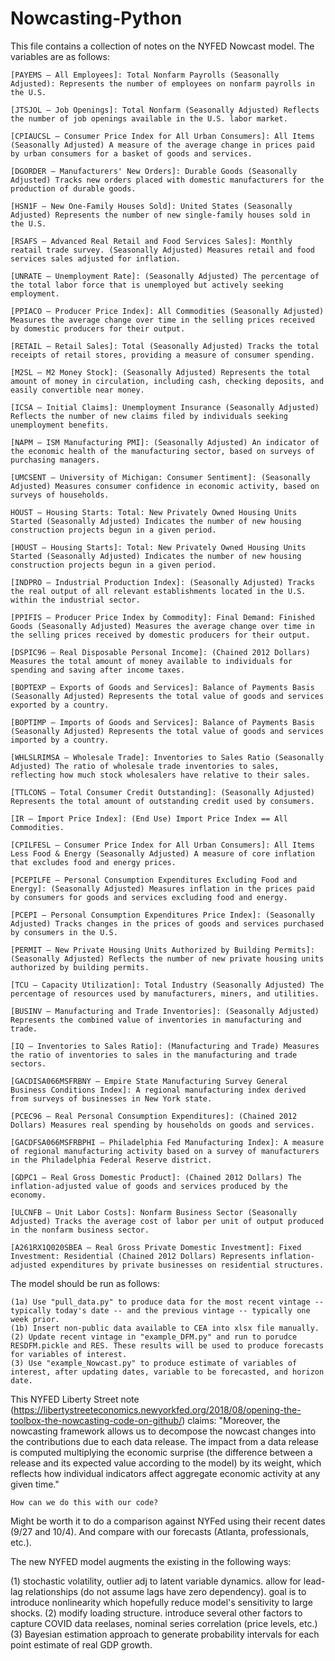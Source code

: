 # Nowcasting-Python

This file contains a collection of notes on the NYFED Nowcast model. The variables are as follows:

    [PAYEMS – All Employees]: Total Nonfarm Payrolls (Seasonally Adjusted): Represents the number of employees on nonfarm payrolls in the U.S.

    [JTSJOL – Job Openings]: Total Nonfarm (Seasonally Adjusted) Reflects the number of job openings available in the U.S. labor market.
    
    [CPIAUCSL – Consumer Price Index for All Urban Consumers]: All Items (Seasonally Adjusted) A measure of the average change in prices paid by urban consumers for a basket of goods and services.
    
    [DGORDER – Manufacturers' New Orders]: Durable Goods (Seasonally Adjusted) Tracks new orders placed with domestic manufacturers for the production of durable goods.
    
    [HSN1F – New One-Family Houses Sold]: United States (Seasonally Adjusted) Represents the number of new single-family houses sold in the U.S.
    
    [RSAFS – Advanced Real Retail and Food Services Sales]: Monthly reatail trade survey. (Seasonally Adjusted) Measures retail and food services sales adjusted for inflation.
    
    [UNRATE – Unemployment Rate]: (Seasonally Adjusted) The percentage of the total labor force that is unemployed but actively seeking employment.
    
    [PPIACO – Producer Price Index]: All Commodities (Seasonally Adjusted) Measures the average change over time in the selling prices received by domestic producers for their output.
    
    [RETAIL – Retail Sales]: Total (Seasonally Adjusted) Tracks the total receipts of retail stores, providing a measure of consumer spending.
    
    [M2SL – M2 Money Stock]: (Seasonally Adjusted) Represents the total amount of money in circulation, including cash, checking deposits, and easily convertible near money.
    
    [ICSA – Initial Claims]: Unemployment Insurance (Seasonally Adjusted) Reflects the number of new claims filed by individuals seeking unemployment benefits.
    
    [NAPM – ISM Manufacturing PMI]: (Seasonally Adjusted) An indicator of the economic health of the manufacturing sector, based on surveys of purchasing managers.
    
    [UMCSENT – University of Michigan: Consumer Sentiment]: (Seasonally Adjusted) Measures consumer confidence in economic activity, based on surveys of households.
    
    HOUST – Housing Starts: Total: New Privately Owned Housing Units Started (Seasonally Adjusted) Indicates the number of new housing construction projects begun in a given period.
    
    [HOUST – Housing Starts]: Total: New Privately Owned Housing Units Started (Seasonally Adjusted) Indicates the number of new housing construction projects begun in a given period.
    
    [INDPRO – Industrial Production Index]: (Seasonally Adjusted) Tracks the real output of all relevant establishments located in the U.S. within the industrial sector.
    
    [PPIFIS – Producer Price Index by Commodity]: Final Demand: Finished Goods (Seasonally Adjusted) Measures the average change over time in the selling prices received by domestic producers for their output.

    [DSPIC96 – Real Disposable Personal Income]: (Chained 2012 Dollars) Measures the total amount of money available to individuals for spending and saving after income taxes.
    
    [BOPTEXP – Exports of Goods and Services]: Balance of Payments Basis (Seasonally Adjusted) Represents the total value of goods and services exported by a country.
    
    [BOPTIMP – Imports of Goods and Services]: Balance of Payments Basis (Seasonally Adjusted) Represents the total value of goods and services imported by a country.
    
    [WHLSLRIMSA – Wholesale Trade]: Inventories to Sales Ratio (Seasonally Adjusted) The ratio of wholesale trade inventories to sales, reflecting how much stock wholesalers have relative to their sales.

    [TTLCONS – Total Consumer Credit Outstanding]: (Seasonally Adjusted) Represents the total amount of outstanding credit used by consumers.
    
    [IR – Import Price Index]: (End Use) Import Price Index == All Commodities.

    [CPILFESL – Consumer Price Index for All Urban Consumers]: All Items Less Food & Energy (Seasonally Adjusted) A measure of core inflation that excludes food and energy prices.
    
    [PCEPILFE – Personal Consumption Expenditures Excluding Food and Energy]: (Seasonally Adjusted) Measures inflation in the prices paid by consumers for goods and services excluding food and energy.

    [PCEPI – Personal Consumption Expenditures Price Index]: (Seasonally Adjusted) Tracks changes in the prices of goods and services purchased by consumers in the U.S.

    [PERMIT – New Private Housing Units Authorized by Building Permits]: (Seasonally Adjusted) Reflects the number of new private housing units authorized by building permits.

    [TCU – Capacity Utilization]: Total Industry (Seasonally Adjusted) The percentage of resources used by manufacturers, miners, and utilities.

    [BUSINV – Manufacturing and Trade Inventories]: (Seasonally Adjusted) Represents the combined value of inventories in manufacturing and trade.
    
    [IQ – Inventories to Sales Ratio]: (Manufacturing and Trade) Measures the ratio of inventories to sales in the manufacturing and trade sectors.
    
    [GACDISA066MSFRBNY – Empire State Manufacturing Survey General Business Conditions Index]: A regional manufacturing index derived from surveys of businesses in New York state.
    
    [PCEC96 – Real Personal Consumption Expenditures]: (Chained 2012 Dollars) Measures real spending by households on goods and services.
    
    [GACDFSA066MSFRBPHI – Philadelphia Fed Manufacturing Index]: A measure of regional manufacturing activity based on a survey of manufacturers in the Philadelphia Federal Reserve district.
    
    [GDPC1 – Real Gross Domestic Product]: (Chained 2012 Dollars) The inflation-adjusted value of goods and services produced by the economy.
    
    [ULCNFB – Unit Labor Costs]: Nonfarm Business Sector (Seasonally Adjusted) Tracks the average cost of labor per unit of output produced in the nonfarm business sector.
    
    [A261RX1Q020SBEA – Real Gross Private Domestic Investment]: Fixed Investment: Residential (Chained 2012 Dollars) Represents inflation-adjusted expenditures by private businesses on residential structures.
    
The model should be run as follows:

    (1a) Use "pull_data.py" to produce data for the most recent vintage -- typically today's date -- and the previous vintage -- typically one week prior. 
    (1b) Insert non-public data available to CEA into xlsx file manually. 
    (2) Update recent vintage in "example_DFM.py" and run to porudce RESDFM.pickle and RES. These results will be used to produce forecasts for variables of interest. 
    (3) Use "example_Nowcast.py" to produce estimate of variables of interest, after updating dates, variable to be forecasted, and horizon date. 

This NYFED Liberty Street note (https://libertystreeteconomics.newyorkfed.org/2018/08/opening-the-toolbox-the-nowcasting-code-on-github/) claims: "Moreover, the nowcasting framework allows us to decompose the nowcast changes into the contributions due to each data release. The impact from a data release is computed multiplying the economic surprise (the difference between a release and its expected value according to the model) by its weight, which reflects how individual indicators affect aggregate economic activity at any given time." 

    How can we do this with our code? 


Might be worth it to do a comparison against NYFed using their recent dates (9/27 and 10/4). And compare with our forecasts (Atlanta, professionals, etc.).

The new NYFED model augments the existing in the following ways:

(1) stochastic volatility, outlier adj to latent variable dynamics. allow for lead-lag relationships (do not assume lags have zero dependency). goal is to introduce nonlinearity which hopefully reduce model's sensitivity to large shocks.
(2) modify loading structure. introduce several other factors to capture COVID data reelases, nominal series correlation (price levels, etc.)
(3) Bayesian estimation approach to generate probability intervals for each point estimate of real GDP growth.